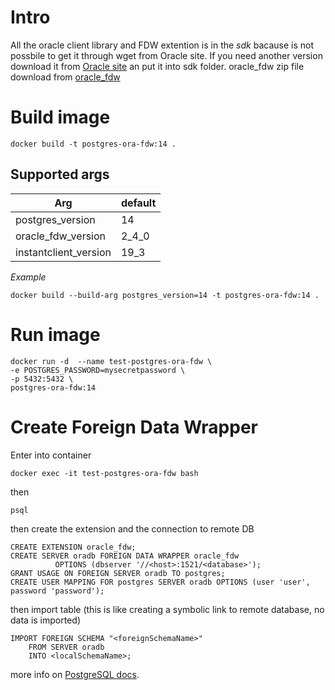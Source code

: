 # Intro
All the oracle client library and FDW extention is in the _sdk_ bacause is not possbile to get it through wget from Oracle site.
If you need another version download it from [Oracle site](https://www.oracle.com/database/technologies/instant-client/downloads.html) an put it into sdk folder.
oracle_fdw zip file download from [oracle_fdw](https://github.com/laurenz/oracle_fdw/releases)
# Build image
```console
docker build -t postgres-ora-fdw:14 .
```
## Supported args

| Arg                   | default       |
| -------------         | ------------- |
| postgres_version      | 14            |
| oracle_fdw_version    | 2_4_0         |
| instantclient_version | 19_3          |

*Example*
```console
docker build --build-arg postgres_version=14 -t postgres-ora-fdw:14 .
```
# Run image
```console
docker run -d  --name test-postgres-ora-fdw \
-e POSTGRES_PASSWORD=mysecretpassword \
-p 5432:5432 \
postgres-ora-fdw:14
```

# Create Foreign Data Wrapper
Enter into container
```console
docker exec -it test-postgres-ora-fdw bash
```

then

```console
psql
```

then create the extension and the connection to remote DB

```console
CREATE EXTENSION oracle_fdw;
CREATE SERVER oradb FOREIGN DATA WRAPPER oracle_fdw
          OPTIONS (dbserver '//<host>:1521/<database>');
GRANT USAGE ON FOREIGN SERVER oradb TO postgres;
CREATE USER MAPPING FOR postgres SERVER oradb OPTIONS (user 'user', password 'password');
```
then import table (this is like creating a symbolic link to remote database, no data is imported)
```console
IMPORT FOREIGN SCHEMA "<foreignSchemaName>"
    FROM SERVER oradb
    INTO <localSchemaName>;
```

more info on [PostgreSQL docs](https://www.postgresql.org/docs/14/sql-importforeignschema.html).
